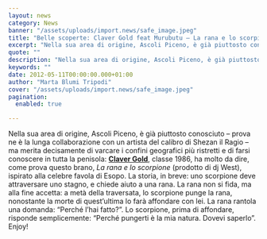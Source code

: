 ```yaml
---
layout: news
category: News
banner: "/assets/uploads/import.news/safe_image.jpeg"
title: "Belle scoperte: Claver Gold feat Murubutu – La rana e lo scorpione"
excerpt: "Nella sua area di origine, Ascoli Piceno, è già piuttosto conosciuto – prova ne è la lunga collaborazione con un artista del calibro di Shezan il Ragio – ma merita decisamente di varcare i confini geografici più ristretti e di farsi conoscere in tutta la penisola: Claver Gold, classe 1986, ha molto da dire, come [&hellip"
quote: ""
description: "Nella sua area di origine, Ascoli Piceno, è già piuttosto conosciuto – prova ne è la lunga collaborazione con un artista del calibro di Shezan il Ragio – ma merita decisamente di varcare i confini geografici più ristretti e di farsi conoscere in tutta la penisola: Claver Gold, classe 1986, ha molto da dire, come [&hellip"
keywords: ""
date: 2012-05-11T00:00:00.000+01:00
author: "Marta Blumi Tripodi"
cover: "/assets/uploads/import.news/safe_image.jpeg"
pagination:
  enabled: true

---
```


Nella sua area di origine, Ascoli Piceno, è già piuttosto conosciuto – prova ne è la lunga collaborazione con un artista del calibro di Shezan il Ragio – ma merita decisamente di varcare i confini geografici più ristretti e di farsi conoscere in tutta la penisola: **[Claver Gold](https://www.facebook.com/pages/CLAVER-GOLD/277798655594635 "http://www.facebook.com/pages/CLAVER-GOLD/277798655594635")**, classe 1986, ha molto da dire, come prova questo brano, _La rana e lo scorpione_ (prodotto di dj West), ispirato alla celebre favola di Esopo. La storia, in breve: uno scorpione deve attraversare uno stagno, e chiede aiuto a una rana. La rana non si fida, ma alla fine accetta: a metà della traversata, lo scorpione punge la rana, nonostante la morte di quest’ultima lo farà affondare con lei. La rana rantola una domanda: “Perché l’hai fatto?”. Lo scorpione, prima di affondare, risponde semplicemente: “Perché pungerti è la mia natura. Dovevi saperlo”. Enjoy!